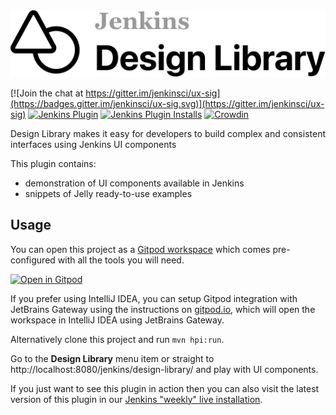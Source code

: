 <a href="https://weekly.ci.jenkins.io/design-library/">
  <picture>
     <source media="(prefers-color-scheme: dark)" srcset="https://raw.githubusercontent.com/jenkinsci/design-library-plugin/master/logo-dark.svg">
     <img src="https://raw.githubusercontent.com/jenkinsci/design-library-plugin/master/logo.svg">
  </picture>
</a>

[![Join the chat at https://gitter.im/jenkinsci/ux-sig](https://badges.gitter.im/jenkinsci/ux-sig.svg)](https://gitter.im/jenkinsci/ux-sig)
[![Jenkins Plugin](https://img.shields.io/jenkins/plugin/v/design-library.svg)](https://plugins.jenkins.io/design-library/)
[![Jenkins Plugin Installs](https://img.shields.io/jenkins/plugin/i/design-library.svg?color=blue)](https://plugins.jenkins.io/design-library/)
[![Crowdin](https://badges.crowdin.net/e/6332fe04e3c8d658f6df4f62cc70268b/localized.svg)](https://jenkins.crowdin.com/design-library-plugin)

Design Library makes it easy for developers to build complex and consistent interfaces using Jenkins UI components

This plugin contains:
- demonstration of UI components available in Jenkins
- snippets of Jelly ready-to-use examples

## Usage

You can open this project as a [Gitpod workspace](https://www.gitpod.io/) which comes pre-configured with all the tools you will need.

[![Open in Gitpod](https://gitpod.io/button/open-in-gitpod.svg)](https://gitpod.io/#https://github.com/jenkinsci/design-library-plugin)

If you prefer using IntelliJ IDEA, you can setup Gitpod integration with JetBrains Gateway using the instructions on [gitpod.io](https://www.gitpod.io/docs/ides-and-editors/intellij), 
which will open the workspace in IntelliJ IDEA using JetBrains Gateway.

Alternatively clone this project and run `mvn hpi:run`.

Go to the **Design Library** menu item or straight to http://localhost:8080/jenkins/design-library/ and play with UI components.

If you just want to see this plugin in action then you can also visit the latest version of this plugin in our [Jenkins "weekly" live installation](https://weekly.ci.jenkins.io/design-library/).
